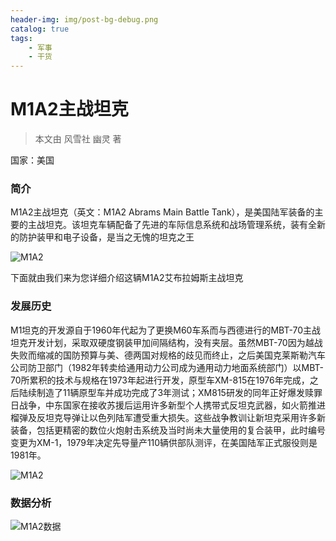 ```yaml
---
header-img: img/post-bg-debug.png
catalog: true
tags:
    - 军事
    - 干货
---
```

# M1A2主战坦克

>本文由 风雪社 幽灵 著

国家：美国

### 简介
M1A2主战坦克（英文：M1A2 Abrams Main Battle Tank），是美国陆军装备的主要的主战坦克。该坦克车辆配备了先进的车际信息系统和战场管理系统，装有全新的防护装甲和电子设备，是当之无愧的坦克之王

![M1A2](https://s1.ax1x.com/2018/02/16/9YqQ0I.jpg)

下面就由我们来为您详细介绍这辆M1A2艾布拉姆斯主战坦克

### 发展历史
M1坦克的开发源自于1960年代起为了更换M60车系而与西德进行的MBT-70主战坦克开发计划，采取双硬度钢装甲加间隔结构，没有夹层。虽然MBT-70因为越战失败而缩减的国防预算与美、德两国对规格的歧见而终止，之后美国克莱斯勒汽车公司防卫部门（1982年转卖给通用动力公司成为通用动力地面系统部门）以MBT-70所累积的技术与规格在1973年起进行开发，原型车XM-815在1976年完成，之后陆续制造了11辆原型车并成功完成了3年测试；XM815研发的同年正好爆发赎罪日战争，中东国家在接收苏援后运用许多新型个人携带式反坦克武器，如火箭推进榴弹及反坦克导弹让以色列陆军遭受重大损失。这些战争教训让新坦克采用许多新装备，包括更精密的数位火炮射击系统及当时尚未大量使用的复合装甲，此时编号变更为XM-1，1979年决定先导量产110辆供部队测评，在美国陆军正式服役则是1981年。

![M1A2](https://s1.ax1x.com/2018/02/16/9Yqt1g.jpg)

### 数据分析


![M1A2数据](https://s1.ax1x.com/2018/02/16/9YqGh8.png)



